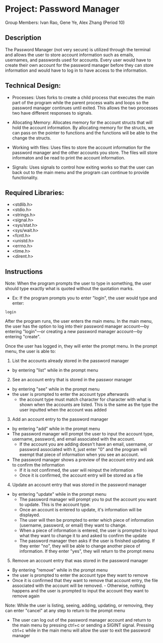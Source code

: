 # Project: Password Manager

Group Members: Ivan Rao, Gene Ye, Alex Zhang (Period 10)

## Description
The Password Manager (not very secure) is utilized through the terminal and allows the user to store account information such as emails, usernames, and passwords used for accounts. Every user would have to create their own account for the password manager before they can store information and would have to log in to have access to the information. 

## Technical Design:
- Processes:
 Uses forks to create a child process that executes the main part of the program while the parent process waits and loops so the password manager continues until exited. This allows the two processes two have different responses to signals. 

- Allocating Memory:
  Allocates memory for the account structs that will hold the account information. By allocating memory for the structs, we can pass on the pointer to functions and the functions will be able to the change the structs.

- Working with files:
  Uses files to store the account information for the password manager and the other accounts you store. The files will store informaton and be read to print the account information. 

- Signals:
  Uses signals to control how exiting works so that the user can back out to the main menu and the program can continue to provide functionality.

## Required Libraries:
- <stdlib.h> 
- <stdio.h>
- <strings.h>
- <signal.h>
- <sys/stat.h>
- <sys/wait.h>
- <fcntl.h>
- <unistd.h>
- <errno.h>
- <time.h>
- <dirent.h>

## Instructions
Note: When the program prompts the user to type in something, the user should type exactly what is quoted without the quotation marks.
- Ex: If the program prompts you to enter "login", the user would type and enter:

`login`

After the program runs, the user enters the main menu. In the main menu, the user has the option to log into their password manager account—by entering "login"—or creating a new password manager account—by entering "create".

Once the user has logged in, they will enter the prompt menu.
In the prompt menu, the user is able to:

1. List the accounts already stored in the password manager
  - by entering "list" while in the prompt menu

2. See an account entry that is stored in the passwor manager
  - by entering "see" while in the prompt menu
  - the user is prompted to enter the account type afterwards
    - the account type must match character for character with what is shown when the accounts are listed. This is the same as the type the user inputted when the account was added

3. Add an account entry to the password manager
 - by entering "add" while in the prompt menu
  - The password manager will prompt the user to input the account type, username, password, and email associated with the account.
    - If the account you are adding doesn't have an email, username, or password associated with it, just enter "0" and the program will exempt that piece of information when you see an account.
  - The password manager shows a preview of the account entry and ask to confirm the information
    - If it is not confirmed, the user will reinput the information
    - Once it is confirmed, the account entry will be stored as a file

4. Update an account entry that was stored in the password manager
 - by entering "update" while in the prompt menu
   - The password manager will prompt you to put the account you want to update. This is the account type.
   - Once an account is entered to update, it's information will be displayed.
   - The user will then be prompted to enter which piece of information (username, password, or email) they want to change.
    - When a piece of information is entered, the user is prompted to input what they want to change it to and asked to confirm the update
    - The password manager then asks if the user is finished updating. If they enter "no", they will be able to change another piece of information. If they enter "yes", they will return to the prompt menu

  5. Remove an account entry that was stored in the password manager
   - By entering "remove" while in the prompt menu
   - the user is prompted to enter the account type they want to remove
   - Once it is confirmed that they want to remove that account entry, the file associated with the account will be removed.
    - Otherwise, nothing happens and the user is prompted to input the account they want to remove again

Note: While the user is listing, seeing, adding, updating, or removing, they can enter "cancel" at any step to return to the prompt menu

- The user can log out of the password manager account and return to the main menu by pressing ctrl+c or sending a SIGINT signal. Pressing ctrl+c while in the main menu will allow the user to exit the password manager


